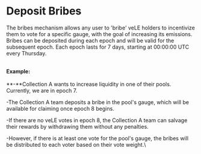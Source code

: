 # Deposit Bribes

The bribes mechanism allows any user to 'bribe' veLE holders to incentivize them to vote for a specific gauge, with the goal of increasing its emissions. Bribes can be deposited during each epoch and will be valid for the subsequent epoch. Each epoch lasts for 7 days, starting at 00:00:00 UTC every Thursday.

\
**Example:**\
\
**-**Collection A wants to increase liquidity in one of their pools. Currently, we are in epoch 7.

\-The Collection A team deposits a bribe in the pool's gauge, which will be available for claiming once epoch 8 begins.

\-If there are no veLE votes in epoch 8, the Collection A team can salvage their rewards by withdrawing them without any penalties.

\-However, if there is at least one vote for the pool's gauge, the bribes will be distributed to each voter based on their vote weight.\
